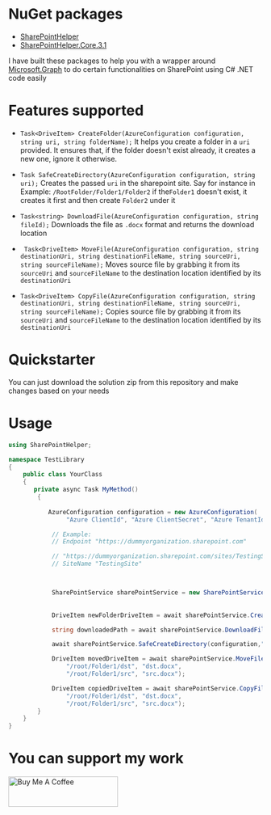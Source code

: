 # NuGet packages
* [SharePointHelper](https://www.nuget.org/packages/SharePointHelper/)
* [SharePointHelper.Core.3.1](https://www.nuget.org/packages/SharePointHelper.Core.3.1/)


I have built these packages to help you with a wrapper around [Microsoft.Graph](https://docs.microsoft.com/en-us/graph/overview) to do certain functionalities on SharePoint using C# .NET code easily  

# Features supported 

*	`Task<DriveItem> CreateFolder(AzureConfiguration configuration, string uri, string folderName);` 
It helps you create a folder in a `uri` provided. It ensures that, if the folder doesn't exist already, it creates a new one, ignore it otherwise.

*	`Task SafeCreateDirectory(AzureConfiguration configuration, string uri);` 
Creates the passed `uri` in the sharepoint site. Say for instance in Example: `/RootFolder/Folder1/Folder2` if the`Folder1` doesn't exist, it creates it first and then create `Folder2` under it	 

*	`Task<string> DownloadFile(AzureConfiguration configuration, string fileId);` 
Downloads the file as `.docx` format and returns the download location

*	` Task<DriveItem> MoveFile(AzureConfiguration configuration, string destinationUri, string destinationFileName, string sourceUri, string sourceFileName);` Moves source file by grabbing it from its `sourceUri` and `sourceFileName` to the destination location identified by its `destinationUri`  

*	`Task<DriveItem> CopyFile(AzureConfiguration configuration, string destinationUri, string destinationFileName, string sourceUri, string sourceFileName);` Copies source file by grabbing it from its `sourceUri` and `sourceFileName` to the destination location identified by its `destinationUri` 

# Quickstarter
You can just download the solution zip from this repository and make changes based on your needs

# Usage

```csharp
using SharePointHelper;

namespace TestLibrary
{
    public class YourClass 
    {
       private async Task MyMethod()
        {
            
           AzureConfiguration configuration = new AzureConfiguration(
                "Azure ClientId", "Azure ClientSecret", "Azure TenantId", "SharePoint SiteName", "SharePoint site's endPoint");

            // Example:
            // Endpoint "https://dummyorganization.sharepoint.com"

            // "https://dummyorganization.sharepoint.com/sites/TestingSite"
            // SiteName "TestingSite" 



            SharePointService sharePointService = new SharePointService();
            
            
            DriveItem newFolderDriveItem = await sharePointService.CreateFolder(configuration, "/root/Folder1/Folder2", "Folder3");

            string downloadedPath = await sharePointService.DownloadFile(configuration, "XXXX");

            await sharePointService.SafeCreateDirectory(configuration,"/root/FolderA/FolderB");

            DriveItem movedDriveItem = await sharePointService.MoveFile(configuration,
                "/root/Folder1/dst", "dst.docx",
                "/root/Folder1/src", "src.docx");

            DriveItem copiedDriveItem = await sharePointService.CopyFile(configuration,
                "/root/Folder1/dst", "dst.docx",
                "/root/Folder1/src", "src.docx");
        }
    }
}
```

# You can support my work
<a href="https://www.buymeacoffee.com/pradeepradyumna" target="_blank"><img src="https://cdn.buymeacoffee.com/buttons/v2/default-red.png" alt="Buy Me A Coffee" style="height: 60px !important;width: 217px !important;" ></a>  

